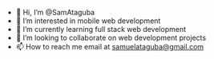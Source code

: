 - 👋 Hi, I’m @SamAtaguba
- 👀 I’m interested in mobile web development
- 🌱 I’m currently learning full stack web development
- 💞️ I’m looking to collaborate on web development projects
- 📫 How to reach me email at samuelataguba@gmail.com

<!---
SamAtaguba/SamAtaguba is a ✨ special ✨ repository because its `README.md` (this file) appears on your GitHub profile.
You can click the Preview link to take a look at your changes.
--->
